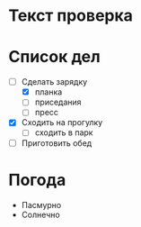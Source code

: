 # Текст проверка

# Список дел

* [ ] Сделать зарядку
    * [x] планка
    * [ ] приседания
    * [ ] пресс

* [x] Сходить на прогулку
    * [ ] сходить в парк

* [ ] Приготовить обед

# Погода
* Пасмурно
* Солнечно
